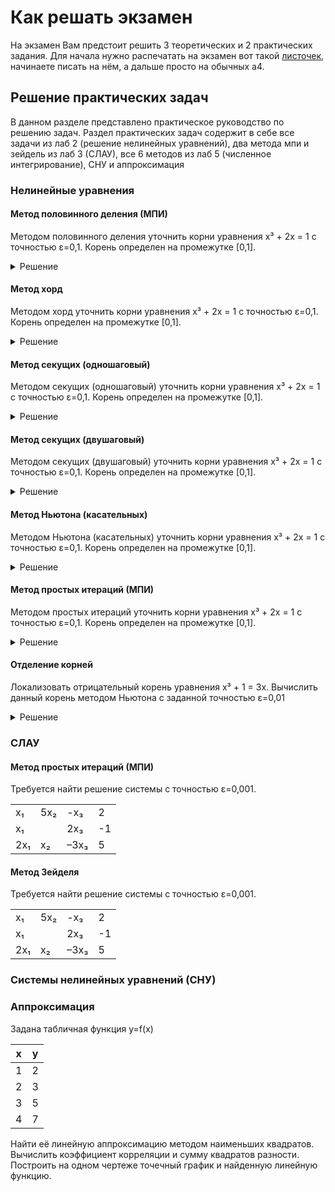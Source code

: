 # Как решать экзамен

На экзамен Вам предстоит решить 3 теоретических и 2 практических задания. Для начала нужно распечатать на экзамен вот такой [листочек](Obrazets_oformlenia_Otvetov_na_bilet_na_ekzamene.docx),
начинаете писать на нём, а дальше просто на обычных а4. 

## Решение практических задач

В данном разделе представлено практическое руководство по решению задач. Раздел практических задач содержит в себе все задачи из лаб 2 (решение нелинейных уравнений), два метода мпи и зейдель из лаб 3 (СЛАУ), все 6 методов из лаб 5 (численное интегрирование), СНУ и аппроксимация


### Нелинейные уравнения

#### Метод половинного деления (МПИ)

Методом половинного деления уточнить корни уравнения x³ + 2x = 1 с точностью ε=0,1. Корень определен на промежутке [0,1].

<details>
  <summary>Решение</summary>

  Построим график функции f(x) = x³ + 2x - 1 

  <img src="https://github.com/xarll/vpr/assets/76239707/0c336a8a-3959-42eb-abd1-c3ab422cbf9e" alt="drawing" width="200"/>

  Проверим что на концах отрезка разные знаки:
  * f(a) = -1
  * f(b) = 2

  Найдем корень на отрезке от [0; 1]

  x₁ = (a + b) / 2 = (0 + 1)/ 2 = 1/2 = 0,5

  ```
   -   +    +   +
  [0; 0,5][0,5; 1]
  ```

  Берем отрезок с разными знаками

  Проверка
  |b - a| = 0,5 > eps


  x₂ = (0 + 0,5)/2 = 0,25
  ```
   -    -     -    +
  [0; 0,25][0,25; 0.5]
  ```

  Проверка
  |b - a| = 0,25 > eps

  x₃ = (0,25 + 0,5)/2 = 0,37
  ```
   -      -     -     +
  [0,25; 0,37][0,37; 0.5]
  ```

  Проверка
  |b - a| = 0,13 > eps

  и тд
  
</details>
  

#### Метод хорд

Методом хорд уточнить корни уравнения x³ + 2x = 1 с точностью ε=0,1. Корень определен на промежутке [0,1].

<details>
  <summary>Решение</summary>

  Построим график функции f(x) = x³ + 2x - 1 

  <img src="https://github.com/xarll/vpr/assets/76239707/0c336a8a-3959-42eb-abd1-c3ab422cbf9e" alt="drawing" width="200"/>

  Проверим что на концах отрезка разные знаки:
  * f(a) = -1
  * f(b) = 2

  Найдем корень на отрезке от [0; 1]

  x₁ = a - f(a)*(b-a)/(f(b) - f(a)) = 0 - (-1 * (1 - 0))/(2 - (-1)) = 1/3
  ```
   -   -    -   +
  [0; 1/3][1/3; 1]
  ```
  Берем отрезок с разными знаками

  Проверка
  f(1/3) = |-0,29| > eps

  x₂ = 1/3 - (-0,29 * (1 - 1/3))/(2 - (-0,29) = 0,41
  ```
   -     -     -    +
  [1/3; 0,41][0,41; 1]
  ```

  Проверка
  f(0,41) = |-0,11| > eps
  
  и тд
  
  
</details>


#### Метод секущих (одношаговый)

Методом секущих (одношаговый) уточнить корни уравнения x³ + 2x = 1 с точностью ε=0,1. Корень определен на промежутке [0,1].

<details>
  <summary>Решение</summary>

  
  
</details>


#### Метод секущих (двушаговый)

Методом секущих (двушаговый) уточнить корни уравнения x³ + 2x = 1 с точностью ε=0,1. Корень определен на промежутке [0,1].

<details>
  <summary>Решение</summary>

  
  
</details>


#### Метод Ньютона (касательных)

Методом Ньютона (касательных) уточнить корни уравнения x³ + 2x = 1 с точностью ε=0,1. Корень определен на промежутке [0,1].

<details>
  <summary>Решение</summary>

  
  
</details>


#### Метод простых итераций (МПИ)

Методом простых итераций уточнить корни уравнения x³ + 2x = 1 с точностью ε=0,1. Корень определен на промежутке [0,1].

<details>
  <summary>Решение</summary>

  
  
</details>

#### Отделение корней

Локализовать отрицательный корень уравнения x³ + 1 = 3x. Вычислить данный корень методом Ньютона с заданной точностью ε=0,01

<details>
  <summary>Решение</summary>
  
  Разделим уравнение на две части:
  * g(x) = x³ + 1
  * g1(x) = 3x
  
  И построим их график:
  
  <img src="https://github.com/xarll/vpr/assets/76239707/d196e840-6a06-4f8c-846c-03b8084e9f83" alt="drawing" width="200"/>
  
  Как мы видим, уравнение имеет два корня: один положительный, другой отрицательный. Нас просят найти отрицательный корень. 
  Будем рассматривать его положение на отрезке [-2; -1]
  
  Проверим наличие разных знаков корней:
  * f(-2) = -8 + 1 + 6 = -1
  * f(-1) = -1 + 1 + 3 = 3
  
  Уравнение касательных задается следующим образом:
  
  xₙ₊₁ = xₙ - f(xₙ)/f'(xₙ)
  
  Если f(a) * f"(a) > 0, то начальное x = a = -2
  Иначе x = b = -1
  
  f'(x) = 3x² - 3
  f"(x) = 6x
  
  В нашем случае (-2³ + 1 - 3*-2) * 6*-2 = -1 * -12 = 12 > 0 => выбираем первым приближением x = a = -2
  
  x₁ = -2 - f(-2)/f"(-2) = -2 - (-1)/9 = -1,89...
  
  Проверка
  | f(x0) / f'(x0) | = 1/9 = 0,11 > ε
  
  
  x₂ = -1,89 - (-0,08) /7.71 = -1,88
  
  Проверка
  | f(x₁) / f'(x₁) | = (-0,08) /7.71 = 0.01 <= ε
  
  Ответ x = -1,88
  
</details>

### СЛАУ

#### Метод простых итераций (МПИ)

Требуется найти решение системы с точностью ε=0,001.

|      |     |      |   |
|------|-----|------|---|
| x₁   | 5x₂ | -x₃  | 2 |
| x₁   |     |  2x₃ |-1 |
| 2x₁  | x₂  | –3x₃ | 5 |


#### Метод Зейделя

Требуется найти решение системы с точностью ε=0,001.

|      |     |      |   |
|------|-----|------|---|
| x₁   | 5x₂ | -x₃  | 2 |
| x₁   |     |  2x₃ |-1 |
| 2x₁  | x₂  | –3x₃ | 5 |


### Системы нелинейных уравнений (СНУ)

### Аппроксимация

Задана табличная функция y=f(x)

| x | y |
|---|---|
| 1 | 2 |
| 2 | 3 |
| 3 | 5 |
| 4 | 7 |

Найти её линейную аппроксимацию методом наименьших квадратов. Вычислить коэффициент корреляции и сумму квадратов разности. Построить на одном чертеже точечный график и найденную линейную функцию.
